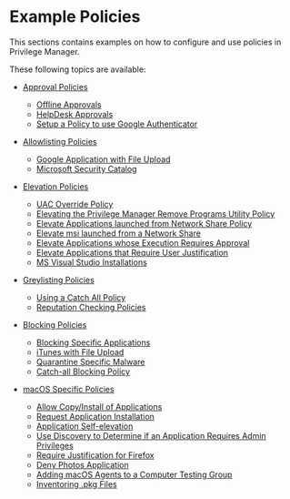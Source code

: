 [title]: # (Examples)
[tags]: # (application control)
[priority]: # (15)
# Example Policies

This sections contains examples on how to configure and use policies in Privilege Manager.

These following topics are available:

<!-- * [Sending Policies to Endpoints](ac-policy-endpoints.md)
* [Learning Mode Policies](ac-event-discovery.md)
* [Application Control Events](ac-events.md)
* [Best Practices](bp-event-discovery.md)
* [Policy Priority](priority.md) -->

* [Approval Policies](approval/index.md)
  * [Offline Approvals](approval/offline_approval.md)
  * [HelpDesk Approvals](approval/helpdesk.md)
  * [Setup a Policy to use Google Authenticator](approval/google-authentication.md)

* [Allowlisting Policies](safe/index.md)
  * [Google Application with File Upload](safe/google-app-file-up.md)
  * [Microsoft Security Catalog](safe/ms-sec-cat.md)

* [Elevation Policies](elevate/index.md)
  * [UAC Override Policy](elevate/uac-override.md)
  * [Elevating the Privilege Manager Remove Programs Utility Policy](elevate/pm-remove-prog.md)
  * [Elevate Applications launched from Network Share Policy](elevate/network-share.md)
  * [Elevate msi launched from a Network Share](elevate/msi.md)
  * [Elevate Applications whose Execution Requires Approval](elevate/app-req-app.md)
  * [Elevate Applications that Require User Justification](elevate/user-just.md)
  * [MS Visual Studio Installations](elevate/ms-visual-studio.md)

* [Greylisting Policies](monitor/index.md)
  * [Using a Catch All Policy](monitor/catch-all.md)
  * [Reputation Checking Policies](monitor/reputation.md)

* [Blocking Policies](block/index.md)
  * [Blocking Specific Applications](block/spec-app.md)
  * [iTunes with File Upload](block/iTunes-file-up.md)
  * [Quarantine Specific Malware](block/quarantine.md)
  * [Catch-all Blocking Policy](block/catch-all.md)

* [macOS Specific Policies](mac/index.md)
  * [Allow Copy/Install of Applications](mac/copy-install.md)
  * [Request Application Installation](mac/app-install-approval-request.md)
  * [Application Self-elevation](mac/self-elevation.md)
  * [Use Discovery to Determine if an Application Requires Admin Privileges](mac/determ-admin.md)
  * [Require Justification for Firefox](mac/justification-firefox.md)
  * [Deny Photos Application](mac/deny-photos.md)
  * [Adding macOS Agents to a Computer Testing Group](mac/add-testing-group.md)
  * [Inventoring .pkg Files](mac/inventory-pkg.md)
  

